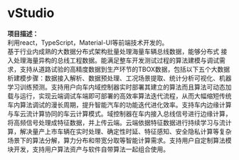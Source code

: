 # vStudio
<strong>项目描述：</strong><br/>
利用react，TypeScript，Material-UI等前端技术开发的。
<br/>
 基于行业内成熟的大数据分布式架构批量处理海量车辆总线数据，能够分布式
接入处理海量异构的总线工程数据。能满足整车开发测试过程的算法建模与调试需求，支持从道路试验的高精度数据到生产环节的TBOX数据，包括以下五个大数据析建模步骤：数据接入解析、数据预处理、工况场景提取、统计分析可视化、机器学习训练预测。支持用户向车内域控制器实时部署其建立的算法而且算法可动态加载与运行，实现云端调试车端即可部署的高效率算法迭代流程，从而大幅缩短传统车内算法调试的漫长周期，提升智能汽车的功能迭代进化效率。支持车内边缘计算与车云流计算协同的车云计算模式。域控制器在车内接入总线信号进行边缘计算，将高频信号处理成特征数据，并上传云端。云端依据特征数据进行持续学习与流计算，解决量产上市车辆在实时处理、确定性时延、特征感知、安全隐私计算等复杂场景下的算法分解，算力分布和带宽分取等智能计算需求。支持用户自定制算法模块开发，支持用户算法资产与软件自带算法一起组合使用。
